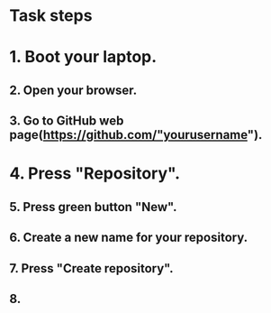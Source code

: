 #  Task steps
# 1. Boot your laptop.
## 2. Open your browser.
## 3. Go to GitHub web page(https://github.com/"yourusername").
# 4. Press "Repository".
## 5. Press green button "New".
## 6. Create a new name for your repository.
## 7. Press "Create repository".
## 8. 
